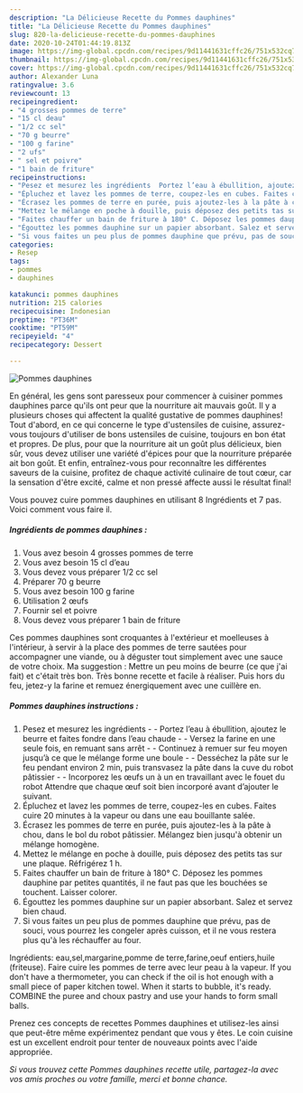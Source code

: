 ```yaml
---
description: "La Délicieuse Recette du Pommes dauphines"
title: "La Délicieuse Recette du Pommes dauphines"
slug: 820-la-delicieuse-recette-du-pommes-dauphines
date: 2020-10-24T01:44:19.813Z
image: https://img-global.cpcdn.com/recipes/9d11441631cffc26/751x532cq70/pommes-dauphines-photo-principale-de-la-recette.jpg
thumbnail: https://img-global.cpcdn.com/recipes/9d11441631cffc26/751x532cq70/pommes-dauphines-photo-principale-de-la-recette.jpg
cover: https://img-global.cpcdn.com/recipes/9d11441631cffc26/751x532cq70/pommes-dauphines-photo-principale-de-la-recette.jpg
author: Alexander Luna
ratingvalue: 3.6
reviewcount: 13
recipeingredient:
- "4 grosses pommes de terre"
- "15 cl deau"
- "1/2 cc sel"
- "70 g beurre"
- "100 g farine"
- "2 ufs"
- " sel et poivre"
- "1 bain de friture"
recipeinstructions:
- "Pesez et mesurez les ingrédients  Portez l’eau à ébullition, ajoutez le beurre et faites fondre dans l’eau chaude  Versez la farine en une seule fois, en remuant sans arrêt  Continuez à remuer sur feu moyen jusqu’à ce que le mélange forme une boule  Desséchez la pâte sur le feu pendant environ 2 min, puis transvasez la pâte dans la cuve du robot pâtissier  Incorporez les œufs un à un en travaillant avec le fouet du robot Attendre que chaque œuf soit bien incorporé avant d’ajouter le suivant."
- "Épluchez et lavez les pommes de terre, coupez-les en cubes. Faites cuire 20 minutes à la vapeur ou dans une eau bouillante salée."
- "Écrasez les pommes de terre en purée, puis ajoutez-les à la pâte à chou, dans le bol du robot pâtissier. Mélangez bien jusqu&#39;à obtenir un mélange homogène."
- "Mettez le mélange en poche à douille, puis déposez des petits tas sur une plaque. Réfrigérez 1 h."
- "Faites chauffer un bain de friture à 180° C. Déposez les pommes dauphine par petites quantités, il ne faut pas que les bouchées se touchent. Laisser colorer."
- "Égouttez les pommes dauphine sur un papier absorbant. Salez et servez bien chaud."
- "Si vous faites un peu plus de pommes dauphine que prévu, pas de souci, vous pourrez les congeler après cuisson, et il ne vous restera plus qu&#39;à les réchauffer au four."
categories:
- Resep
tags:
- pommes
- dauphines

katakunci: pommes dauphines 
nutrition: 215 calories
recipecuisine: Indonesian
preptime: "PT36M"
cooktime: "PT59M"
recipeyield: "4"
recipecategory: Dessert

---
```



![Pommes dauphines](https://img-global.cpcdn.com/recipes/9d11441631cffc26/751x532cq70/pommes-dauphines-photo-principale-de-la-recette.jpg)

En général, les gens sont paresseux pour commencer à cuisiner pommes dauphines parce qu'ils ont peur que la nourriture ait mauvais goût. Il y a plusieurs choses qui affectent la qualité gustative de pommes dauphines! Tout d'abord, en ce qui concerne le type d'ustensiles de cuisine, assurez-vous toujours d'utiliser de bons ustensiles de cuisine, toujours en bon état et propres. De plus, pour que la nourriture ait un goût plus délicieux, bien sûr, vous devez utiliser une variété d'épices pour que la nourriture préparée ait bon goût. Et enfin, entraînez-vous pour reconnaître les différentes saveurs de la cuisine, profitez de chaque activité culinaire de tout cœur, car la sensation d'être excité, calme et non pressé affecte aussi le résultat final!

<!--inarticleads1-->

Vous pouvez cuire pommes dauphines en utilisant 8 Ingrédients et 7 pas. Voici comment vous faire il.

##### Ingrédients de pommes dauphines :

1. Vous avez besoin 4 grosses pommes de terre
1. Vous avez besoin 15 cl d’eau
1. Vous devez vous préparer 1/2 cc sel
1. Préparer 70 g beurre
1. Vous avez besoin 100 g farine
1. Utilisation 2 œufs
1. Fournir  sel et poivre
1. Vous devez vous préparer 1 bain de friture


Ces pommes dauphines sont croquantes à l&#39;extérieur et moelleuses à l&#39;intérieur, à servir à la place des pommes de terre sautées pour accompagner une viande, ou à déguster tout simplement avec une sauce de votre choix. Ma suggestion : Mettre un peu moins de beurre (ce que j&#39;ai fait) et c&#39;était très bon. Très bonne recette et facile à réaliser. Puis hors du feu, jetez-y la farine et remuez énergiquement avec une cuillère en. 

<!--inarticleads2-->

##### Pommes dauphines instructions :

1. Pesez et mesurez les ingrédients -  - Portez l’eau à ébullition, ajoutez le beurre et faites fondre dans l’eau chaude -  - Versez la farine en une seule fois, en remuant sans arrêt -  - Continuez à remuer sur feu moyen jusqu’à ce que le mélange forme une boule -  - Desséchez la pâte sur le feu pendant environ 2 min, puis transvasez la pâte dans la cuve du robot pâtissier -  - Incorporez les œufs un à un en travaillant avec le fouet du robot Attendre que chaque œuf soit bien incorporé avant d’ajouter le suivant.
1. Épluchez et lavez les pommes de terre, coupez-les en cubes. Faites cuire 20 minutes à la vapeur ou dans une eau bouillante salée.
1. Écrasez les pommes de terre en purée, puis ajoutez-les à la pâte à chou, dans le bol du robot pâtissier. Mélangez bien jusqu&#39;à obtenir un mélange homogène.
1. Mettez le mélange en poche à douille, puis déposez des petits tas sur une plaque. Réfrigérez 1 h.
1. Faites chauffer un bain de friture à 180° C. Déposez les pommes dauphine par petites quantités, il ne faut pas que les bouchées se touchent. Laisser colorer.
1. Égouttez les pommes dauphine sur un papier absorbant. Salez et servez bien chaud.
1. Si vous faites un peu plus de pommes dauphine que prévu, pas de souci, vous pourrez les congeler après cuisson, et il ne vous restera plus qu&#39;à les réchauffer au four.


Ingrédients: eau,sel,margarine,pomme de terre,farine,oeuf entiers,huile (friteuse). Faire cuire les pommes de terre avec leur peau à la vapeur. If you don&#39;t have a thermometer, you can check if the oil is hot enough with a small piece of paper kitchen towel. When it starts to bubble, it&#39;s ready. COMBINE the puree and choux pastry and use your hands to form small balls. 

<!--inarticleads1-->

<p>
Prenez ces concepts de recettes Pommes dauphines et utilisez-les ainsi que peut-être même expérimentez pendant que vous y êtes. Le coin cuisine est un excellent endroit pour tenter de nouveaux points avec l'aide appropriée.
</p>

<p>
<i>Si vous trouvez cette Pommes dauphines recette utile, partagez-la avec vos amis proches ou votre famille, merci et bonne chance.</i>
</p>

